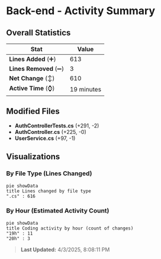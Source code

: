 # Back-end - Activity Summary 

## Overall Statistics

| Stat                   | Value                                                             |
| ---------------------- | ----------------------------------------------------------------- |
| **Lines Added** (➕)   | 613                                          |
| **Lines Removed** (➖) | 3                                        |
| **Net Change** (↕)    | 610                |
| **Active Time** (⌚)   | 19 minutes |


## Modified Files
- **AuthControllerTests.cs** (+291, -2)
- **AuthController.cs** (+225, -0)
- **UserService.cs** (+97, -1)

## Visualizations

### By File Type (Lines Changed)

```mermaid
pie showData
title Lines changed by file type
".cs" : 616
```

### By Hour (Estimated Activity Count)

```mermaid
pie showData
title Coding activity by hour (count of changes)
"19h" : 11
"20h" : 3
```


> **Last Updated:** 4/3/2025, 8:08:11 PM